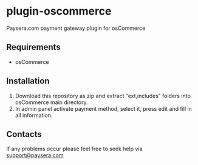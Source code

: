 plugin-oscommerce
=================

Paysera.com payment gateway plugin for osCommerce

Requirements
------------

- osCommerce

Installation
------------

1. Download this repository as zip and extract "ext,includes" folders into osCommerce main directory.
2. In admin panel activate payment method, select it, press edit and fill in all information.

Contacts
--------

If any problems occur please feel free to seek help via support@paysera.com